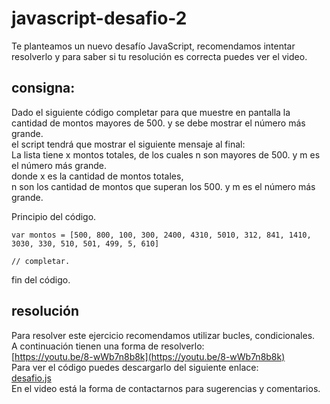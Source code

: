 # javascript-desafio-2
  Te planteamos un nuevo desafío JavaScript, recomendamos intentar resolverlo y para saber si tu resolución es correcta puedes ver el video.  
  ## consigna:  
    
  Dado el siguiente código completar para que muestre en pantalla la cantidad de montos mayores de 500. y  se debe mostrar el número más grande.  
el script tendrá que mostrar el siguiente mensaje al final:  
La lista tiene x montos totales, de los cuales n son mayores de 500. y m es el número más grande.  
donde x es la cantidad de montos totales,  
n son los cantidad de montos que superan los 500. y m es el número más grande.    
  
Principio del código.  

    var montos = [500, 800, 100, 300, 2400, 4310, 5010, 312, 841, 1410, 3030, 330, 510, 501, 499, 5, 610]    
    
    // completar.  
    
fin del código.    

## resolución  

  Para resolver este ejercicio recomendamos utilizar bucles, condicionales.  
  A continuación tienen una forma de resolverlo:  
  [https://youtu.be/8-wWb7n8b8k](https://youtu.be/8-wWb7n8b8k)  
  Para ver el código puedes descargarlo del siguiente  enlace:  
  [desafio.js](desafio.js)  
  En el video está la forma de contactarnos para sugerencias y comentarios.